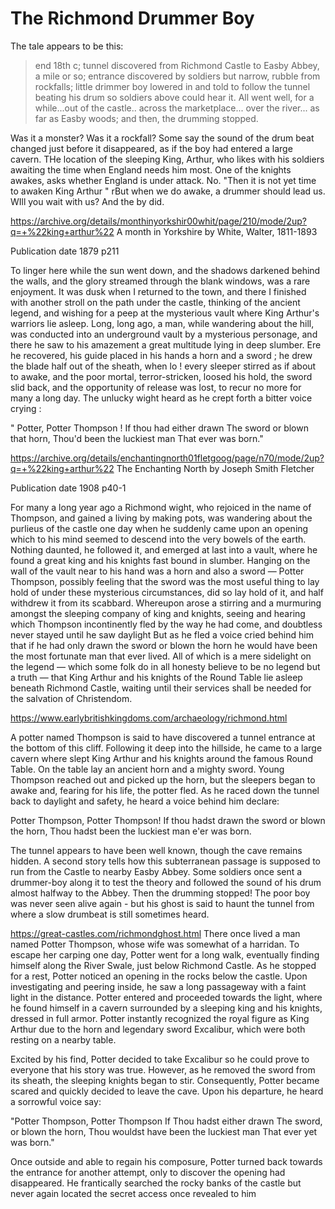 # The Richmond Drummer Boy 

The tale appears to be this:

> end 18th c; tunnel discovered from Richmond Castle to Easby Abbey, a mile or so; entrance discovered by soldiers but narrow, rubble from rockfalls; little drimmer boy lowered in and told to follow the tunnel beating his drum so soldiers above could hear it. All went well, for a while...out of the castle.. across the marketplace... over the river... as far as Easby woods; and then, the drumming stopped.

Was it a monster? Was it a rockfall? Some say the sound of the drum beat changed just before it disappeared, as if the boy had entered a large cavern. THe location of the sleeping King, Arthur, who likes with his soldiers awaiting the time when England needs him most. One of the knights awakes, asks whether England is under attack. No.  "Then it is not yet time to awaken King Arthur " rBut when we do awake, a drummer should lead us. WIll you wait with us? And the by did.


https://archive.org/details/monthinyorkshir00whit/page/210/mode/2up?q=+%22king+arthur%22
A month in Yorkshire
by White, Walter, 1811-1893

Publication date 1879
p211

To linger here while the sun went down, and the shadows darkened behind the walls, and the glory streamed through the blank windows, was a rare enjoyment. It was dusk when I returned to the town, and there I finished with another stroll on the path under the castle, thinking of the ancient legend, and wishing for a peep at the mysterious vault where King Arthur's warriors lie asleep. Long, long ago, a man, while wandering about the hill, was conducted into an underground vault by a mysterious personage, and there he saw to his amazement a great multitude lying in deep slumber. Ere he recovered, his guide placed in his hands a horn and a sword ; he drew the blade half out of the sheath, when lo ! every sleeper stirred as if about to awake, and the poor mortal, terror-stricken, loosed his hold, the sword slid back, and the opportunity of release was lost, to recur no more for many a long day. The unlucky wight heard as he crept forth a bitter voice crying :

" Potter, Potter Thompson ! If thou had either drawn The sword or blown that horn, Thou'd been the luckiest man That ever was born."

https://archive.org/details/enchantingnorth01fletgoog/page/n70/mode/2up?q=+%22king+arthur%22
The Enchanting North
by Joseph Smith Fletcher

Publication date 1908
p40-1

For many a long year ago a Richmond wight, who rejoiced in the name of Thompson, and gained a living by making pots, was wandering about the purlieus of the castle one day when he suddenly came upon an opening which to his mind seemed to descend into the very bowels of the earth. Nothing daunted, he followed it, and emerged at last into a vault, where he found a great king and his knights fast bound in slumber. Hanging on the wall of the vault near to his hand was a horn and also a sword — Potter Thompson, possibly feeling that the sword was the most useful thing to lay hold of under these mysterious circumstances, did so lay hold of it, and half withdrew it from its scabbard. Whereupon arose a stirring and a murmuring amongst the sleeping company of king and knights, seeing and hearing which Thompson incontinently fled by the way he had come, and doubtless never stayed until he saw daylight But as he fled a voice cried behind him that if he had only drawn the sword or blown the horn he would have been the most fortunate man that ever lived. All of which is a mere sidelight on the legend — which some folk do in all honesty believe to be no legend but a truth — that King Arthur and his knights of the Round Table lie asleep beneath Richmond Castle, waiting until their services shall be needed for the salvation of Christendom.


https://www.earlybritishkingdoms.com/archaeology/richmond.html

A potter named Thompson is said to have discovered a tunnel entrance at the bottom of this cliff. Following it deep into the hillside, he came to a large cavern where slept King Arthur and his knights around the famous Round Table. On the table lay an ancient horn and a mighty sword. Young Thompson reached out and picked up the horn, but the sleepers began to awake and, fearing for his life, the potter fled. As he raced down the tunnel back to daylight and safety, he heard a voice behind him declare:

Potter Thompson, Potter Thompson!
If thou hadst drawn the sword or blown the horn,
Thou hadst been the luckiest man e'er was born.

The tunnel appears to have been well known, though the cave remains hidden. A second story tells how this subterranean passage is supposed to run from the Castle to nearby Easby Abbey. Some soldiers once sent a drummer-boy along it to test the theory and followed the sound of his drum almost halfway to the Abbey. Then the drumming stopped! The poor boy was never seen alive again - but his ghost is said to haunt the tunnel from where a slow drumbeat is still sometimes heard.

https://great-castles.com/richmondghost.html
There once lived a man named Potter Thompson, whose wife was somewhat of a harridan. To escape her carping one day, Potter went for a long walk, eventually finding himself along the River Swale, just below Richmond Castle. As he stopped for a rest, Potter noticed an opening in the rocks below the castle. Upon investigating and peering inside, he saw a long passageway with a faint light in the distance. Potter entered and proceeded towards the light, where he found himself in a cavern surrounded by a sleeping king and his knights, dressed in full armor. Potter instantly recognized the royal figure as King Arthur due to the horn and legendary sword Excalibur, which were both resting on a nearby table.

Excited by his find, Potter decided to take Excalibur so he could prove to everyone that his story was true. However, as he removed the sword from its sheath, the sleeping knights began to stir. Consequently, Potter became scared and quickly decided to leave the cave. Upon his departure, he heard a sorrowful voice say:

"Potter Thompson, Potter Thompson
If Thou hadst either drawn
The sword, or blown the horn,
Thou wouldst have been the luckiest man
That ever yet was born."

Once outside and able to regain his composure, Potter turned back towards the entrance for another attempt, only to discover the opening had disappeared. He frantically searched the rocky banks of the castle but never again located the secret access once revealed to him
